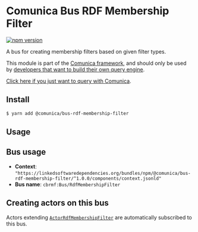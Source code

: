 # Comunica Bus RDF Membership Filter

[![npm version](https://badge.fury.io/js/%40comunica%2Fbus-rdf-membership-filter.svg)](https://www.npmjs.com/package/@comunica/bus-rdf-membership-filter)

A bus for creating membership filters based on given filter types.

This module is part of the [Comunica framework](https://github.com/comunica/comunica),
and should only be used by [developers that want to build their own query engine](https://comunica.dev/docs/modify/).

[Click here if you just want to query with Comunica](https://comunica.dev/docs/query/).

## Install

```bash
$ yarn add @comunica/bus-rdf-membership-filter
```

## Usage

## Bus usage

* **Context**: `"https://linkedsoftwaredependencies.org/bundles/npm/@comunica/bus-rdf-membership-filter/^1.0.0/components/context.jsonld"`
* **Bus name**: `cbrmf:Bus/RdfMembershipFilter`

## Creating actors on this bus

Actors extending [`ActorRdfMembershipFilter`](https://comunica.github.io/comunica-feature-amf/classes/bus_rdf_membership_filter.actorrdfmembershipfilter-1.html) are automatically subscribed to this bus.
